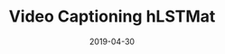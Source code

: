 ---
layout: project
type: project
image: images/vacay-square.png
title: Video Captioning hLSTMat
# All dates must be YYYY-MM-DD format!
date: 2019-04-30
labels:
  - Tensorflow
  - Keras
  - Deep Learning
permalink: https://github.com/uday96/video-captioning-hLSTMat
summary: A video captioning framework which decides whether to use the visual information or language context to generate the next word.
---